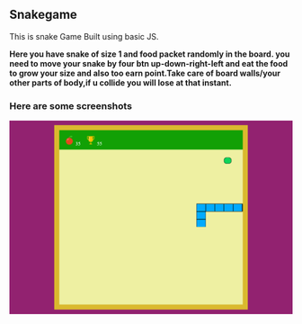 ## Snakegame
This is snake Game Built using basic JS.

**Here you have snake of size 1 and food packet randomly in the board.
you need to move your snake by four btn up-down-right-left and eat the food 
to grow your size and also too earn point.Take care of board walls/your other parts of body,if u collide
you will lose at that instant.**

### Here are some screenshots

<img src='https://github.com/shahidsiddiqui786/Snakegame/blob/master/abnd.png' width='700"'>
